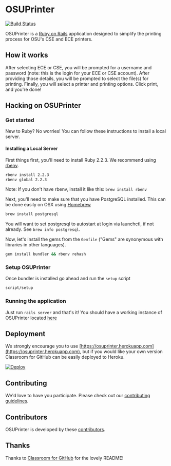 # OSUPrinter

[![Build Status](https://travis-ci.org/kylekthompson/OSUPrinter.svg?branch=master)](https://travis-ci.org/kylekthompson/OSUPrinter)

OSUPrinter is a [Ruby on Rails](http://rubyonrails.org/) application designed to simplify the printing process for OSU's CSE and ECE printers.

## How it works

After selecting ECE or CSE, you will be prompted for a username and password (note: this is the login for your ECE or CSE account). After providing those details, you will be prompted to select the file(s) for printing. Finally, you will select a printer and printing options. Click print, and you're done!

## Hacking on OSUPrinter

### Get started

New to Ruby? No worries! You can follow these instructions to install a local server.

#### Installing a Local Server

First things first, you'll need to install Ruby 2.2.3. We recommend using [rbenv](https://github.com/sstephenson/rbenv).

```bash
rbenv install 2.2.3
rbenv global 2.2.3
```

Note: If you don't have rbenv, install it like this: `brew install rbenv`

Next, you'll need to make sure that you have PostgreSQL installed. This can be
done easily on OSX using [Homebrew](http://brew.sh)

```bash
brew install postgresql
```

You will want to set postgresql to autostart at login via launchctl, if not already. See `brew info postgresql`.

Now, let's install the gems from the `Gemfile` ("Gems" are synonymous with libraries in other languages).

```bash
gem install bundler && rbenv rehash
```

### Setup OSUPrinter

Once bundler is installed go ahead and run the `setup` script

```bash
script/setup
```

### Running the application

Just run `rails server` and that's it! You should have a working instance of OSUPrinter located [here](http://localhost:3000)

## Deployment

We strongly encourage you to use [https://osuprinter.herokuapp.com](https://osuprinter.herokuapp.com), but if you would like your own version Classroom for GitHub can be easily deployed to Heroku.

[![Deploy](https://www.herokucdn.com/deploy/button.svg)](https://heroku.com/deploy)

## Contributing

We'd love to have you participate. Please check out our [contributing guidelines](CONTRIBUTING.md).

## Contributors

OSUPrinter is developed by these [contributors](https://github.com/education/classroom/graphs/contributors).

## Thanks

Thanks to [Classroom for GitHub](https://github.com/education/classroom) for the lovely README!

